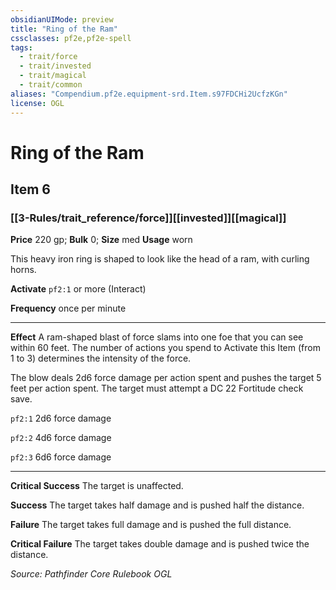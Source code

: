 ```yaml
---
obsidianUIMode: preview
title: "Ring of the Ram"
cssclasses: pf2e,pf2e-spell
tags:
  - trait/force
  - trait/invested
  - trait/magical
  - trait/common
aliases: "Compendium.pf2e.equipment-srd.Item.s97FDCHi2UcfzKGn"
license: OGL
---
```

# Ring of the Ram
## Item 6
### [[3-Rules/trait_reference/force]][[invested]][[magical]]


**Price** 220 gp; 
**Bulk** 0; **Size** med
**Usage** worn

This heavy iron ring is shaped to look like the head of a ram, with curling horns.

**Activate** `pf2:1` or more (Interact)

**Frequency** once per minute

* * *

**Effect** A ram-shaped blast of force slams into one foe that you can see within 60 feet. The number of actions you spend to Activate this Item (from 1 to 3) determines the intensity of the force.

The blow deals 2d6 force damage per action spent and pushes the target 5 feet per action spent. The target must attempt a DC 22 Fortitude check save.

`pf2:1` 2d6 force damage

`pf2:2` 4d6 force damage

`pf2:3` 6d6 force damage

* * *

**Critical Success** The target is unaffected.

**Success** The target takes half damage and is pushed half the distance.

**Failure** The target takes full damage and is pushed the full distance.

**Critical Failure** The target takes double damage and is pushed twice the distance.

*Source: Pathfinder Core Rulebook*
*OGL*